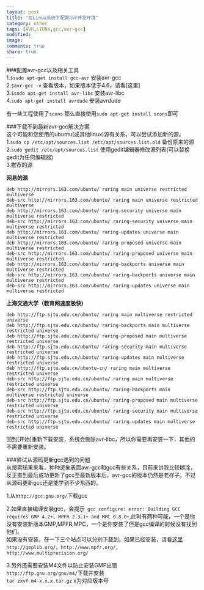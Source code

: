 ```yaml
---
layout: post
title: "在Linux系统下配置avr开发环境"
category: other
tags: [AVR,LIUNX,gcc,avr-gcc]
modified:
image:
comments: true
share: true
---
```


###配置avr-gcc以及相关工具  
1.`$sudo apt-get install gcc-avr` 安装avr-gcc  
2.`$avr-gcc -v` 查看版本，如果版本低于4.6，请看[这里]  
3.`$sudo apt-get install avr-libc` 安装avr-libc  
4.`sudo apt-get install avrdude` 安装avrdude  

有一些工程使用了`scons` 那么直接使用`sudo apt-get install scons`即可  


###下载不到最新avr-gcc解决方案   
这个可能和您使用的ubuntu(或其他linux)源有关系，可以尝试添加新的源。  
1.`sudo cp /etc/apt/sources.list /etc/apt/sources.list.old` 备份原来的源  
2.`sudo gedit /etc/apt/sources.list` 使用gedit编辑器修改源列表(可以替换gedit为任何编辑器)  
3.推荐的源  

**网易的源**  

~~~~~~~~~~~~~~
deb http://mirrors.163.com/ubuntu/ raring main universe restricted multiverse  
deb-src http://mirrors.163.com/ubuntu/ raring main universe restricted multiverse  
deb http://mirrors.163.com/ubuntu/ raring-security universe main multiverse restricted  
deb-src http://mirrors.163.com/ubuntu/ raring-security universe main multiverse restricted  
deb http://mirrors.163.com/ubuntu/ raring-updates universe main multiverse restricted  
deb http://mirrors.163.com/ubuntu/ raring-proposed universe main multiverse restricted  
deb-src http://mirrors.163.com/ubuntu/ raring-proposed universe main multiverse restricted  
deb http://mirrors.163.com/ubuntu/ raring-backports universe main multiverse restricted  
deb-src http://mirrors.163.com/ubuntu/ raring-backports universe main multiverse restricted  
deb-src http://mirrors.163.com/ubuntu/ raring-updates universe main multiverse restricted  
~~~~~~~~~~~~~~~~~~~~

**上海交通大学（教育网速度极快)**  

~~~~~~~~~~~~~~~
deb http://ftp.sjtu.edu.cn/ubuntu/ raring main multiverse restricted universe  
deb http://ftp.sjtu.edu.cn/ubuntu/ raring-backports main multiverse restricted universe  
deb http://ftp.sjtu.edu.cn/ubuntu/ raring-proposed main multiverse restricted universe  
deb http://ftp.sjtu.edu.cn/ubuntu/ raring-security main multiverse restricted universe  
deb http://ftp.sjtu.edu.cn/ubuntu/ raring-updates main multiverse restricted universe  
deb http://ftp.sjtu.edu.cn/ubuntu-cn/ raring main multiverse restricted universe  
deb-src http://ftp.sjtu.edu.cn/ubuntu/ raring main multiverse restricted universe  
deb-src http://ftp.sjtu.edu.cn/ubuntu/ raring-backports main multiverse restricted universe  
deb-src http://ftp.sjtu.edu.cn/ubuntu/ raring-proposed main multiverse restricted universe  
deb-src http://ftp.sjtu.edu.cn/ubuntu/ raring-security main multiverse restricted universe  
deb-src http://ftp.sjtu.edu.cn/ubuntu/ raring-updates main multiverse restricted universe  
~~~~~~~~~~~~~~~~~~~~
回到[开始]重新下载安装，系统会删除avr-libc，所以你需要再安装一下，其他的不需要重新安装。  


###尝试从源码更新gcc遇到的问题  
从搜索结果来看，种种迹象表面avr-gcc和gcc有些关系，目前来讲我比较糊涂，反正直到最后成功更新了gcc至最新版本后，avr-gcc的版本仍然是老样子。不过从源码更新gcc还是能学到不少东西的。  

1.从`http://gcc.gnu.org/`下载gcc    

2.如果直接编译安装gcc，会提示` gcc configure: error: Building GCC requires GMP 4.2+, MPFR 2.3.1+ and MPC 0.8.0+`,此时有两种可能，一个是你没有安装新版本GMP,MPFR,MPC，一个是你安装了但是gcc编译的时候没有找到他们。  
如果没有安装，在一下三个站点可以分别下载到。如果已经安装，请看[这里](#1)  
`http://gmplib.org/`，`http://www.mpfr.org/`，`http://www.multiprecision.org/`

3.另外还需要安装M4文件以防止安装GMP出错    
`http://ftp.gnu.org/gnu/m4/`下载并安装     
`tar zxvf m4-x.x.x.tar.gz` x为对应版本号  

